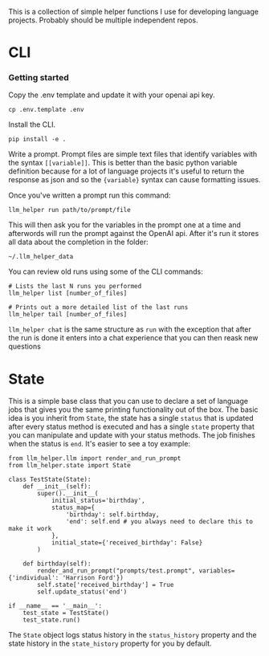 This is a collection of simple helper functions I use for developing language projects. Probably should be multiple independent repos.

# CLI
### Getting started
Copy the .env template and update it with your openai api key.

```
cp .env.template .env
```

Install the CLI.

```
pip install -e .
```

Write a prompt. Prompt files are simple text files that identify variables with the syntax `[[variable]]`. This is better than the basic python variable definition because for a lot of language projects it's useful to return the response as json and so the `{variable}` syntax can cause formatting issues.

Once you've written a prompt run this command:
```
llm_helper run path/to/prompt/file
```

This will then ask you for the variables in the prompt one at a time and afterwords will run the prompt against the OpenAI api. After it's run it stores all data about the completion in the folder:
```
~/.llm_helper_data
```

You can review old runs using some of the CLI commands:
```
# Lists the last N runs you performed
llm_helper list [number_of_files]

# Prints out a more detailed list of the last runs
llm_helper tail [number_of_files]
```

`llm_helper chat` is the same structure as `run` with the exception that after the run is done it enters into a chat experience that you can then reask new questions

# State
This is a simple base class that you can use to declare a set of language jobs that gives you the same printing functionality out of the box. The basic idea is you inherit from `State`, the state has a single `status` that is updated after every status method is executed and has a single `state` property that you can manipulate and update with your status methods. The job finishes when the status is `end`. It's easier to see a toy example:

```
from llm_helper.llm import render_and_run_prompt
from llm_helper.state import State

class TestState(State):
    def __init__(self):
        super().__init__(
            initial_status='birthday',
            status_map={
                'birthday': self.birthday,
                'end': self.end # you always need to declare this to make it work
            },
            initial_state={'received_birthday': False}
        )
    
    def birthday(self):
        render_and_run_prompt("prompts/test.prompt", variables={'individual': 'Harrison Ford'})
        self.state['received_birthday'] = True
        self.update_status('end')
    
if __name__ == '__main__':
    test_state = TestState()
    test_state.run()
```

The `State` object logs status history in the `status_history` property and the state history in the `state_history` property for you by default.